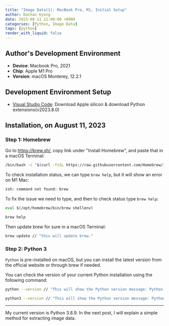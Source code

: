 ```yaml
---
title: "Image Data(1): MacBook Pro, M1, Initial Setup"
author: Dachan Kyong
date: 2023-08-11 12:00:00 +0900
categories: [Python, Image Data]
tags: [python]
render_with_liquid: false
---
```


## Author's Development Environment
- **Device**: Macbook Pro, 2021
- **Chip**: Apple M1 Pro
- **Version**: macOS Monterey, 12.2.1

## **Development Environment Setup**
- [Visual Studio Code](https://code.visualstudio.com/download): Download Apple silicon & download Python extensions(v2023.8.0)

## Installation, on August 11, 2023

### Step 1: Homebrew
Go to <https://brew.sh/>, copy link under "Install Homebrew", and paste that in a macOS Terminal:

```bash
/bin/bash -c "$(curl -fsSL https://raw.githubusercontent.com/Homebrew/install/HEAD/install.sh) // "This will require your password."
```

To check installation status, we can type `brew help`, but it will show an error on M1 Mac:
```bash
zsh: command not found: brew
```

To fix the issue we need to type, and then to check status type `brew help`:
```bash
eval $(/opt/homebrew/bin/brew shellenv)

brew help
```

Then update brew for sure in a macOS Terminal:

```bash
brew update // "this will update brew."
```

### Step 2: Python 3
`Python` is pre-installed on macOS, but you can install the latest version from the official website or through brew if needed.

You can check the version of your current Python installation using the following command:
```bash
python --version // "This will show the Python version message: Python 2.*.*."
```

```bash
python3 --version // "This will show the Python version message: Python 3.*.*."
```

---
My current version is Python 3.8.9. In the next post, I will explain a simple method for extracting image data.



